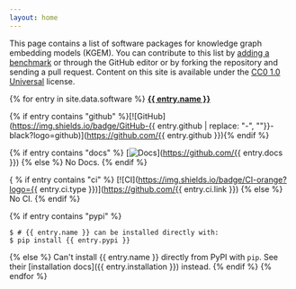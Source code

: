 ```yaml
---
layout: home
---
```

This page contains a list of software packages for knowledge graph embedding models (KGEM). You can contribute to this
list by [adding a benchmark](https://github.com/pykeen/kgem-software-review/edit/main/_data/software.yml) or through the
GitHub editor or by forking the repository and sending a pull request. Content on this site is available under
the [CC0 1.0 Universal](https://github.com/pykeen/kgem-software-review/blob/main/LICENSE) license.

{% for entry in site.data.software %}
<strong><a href="{% if entry.homepage %}{{ entry.homepage }}{% else %}https://github.com/{{ entry.github }}{% endif %}">{{ entry.name }}</a></strong>

{% if entry contains "github" %}[![GitHub](https://img.shields.io/badge/GitHub-{{ entry.github | replace: "-", ""}}-black?logo=github)](https://github.com/{{ entry.github }}){% endif %}

{% if entry contains "docs" %}
[![Docs](https://img.shields.io/badge/Docs-red?logo=gitbook)](https://github.com/{{ entry.docs }})
{% else %}
No Docs.
{% endif %}

{ % if entry contains "ci" %}
[![CI](https://img.shields.io/badge/CI-orange?logo={{ entry.ci.type }})](https://github.com/{{ entry.ci.link }})
{% else %}
No CI.
{% endif %}

{% if entry contains "pypi" %}
```shell
$ # {{ entry.name }} can be installed directly with:
$ pip install {{ entry.pypi }}
```
{% else %}
Can't install {{ entry.name }} directly from PyPI with `pip`. See their [installation docs]({{ entry.installation }}) instead.
{% endif %}
{% endfor %}
